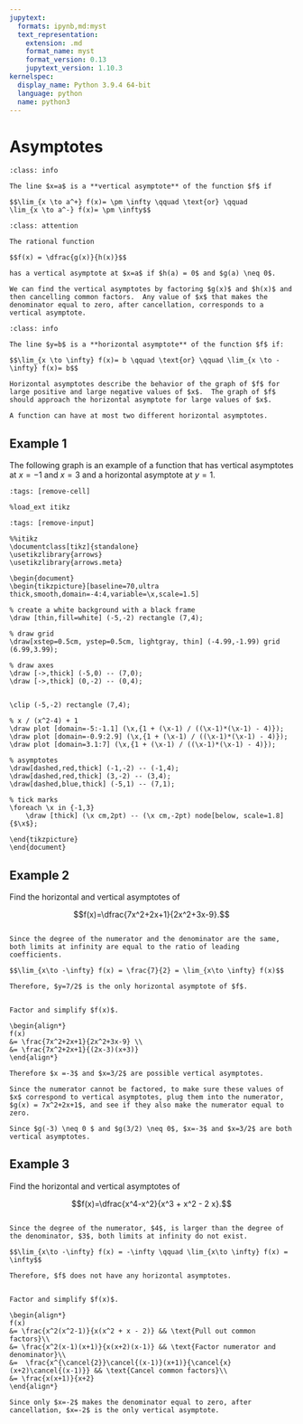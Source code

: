```yaml
---
jupytext:
  formats: ipynb,md:myst
  text_representation:
    extension: .md
    format_name: myst
    format_version: 0.13
    jupytext_version: 1.10.3
kernelspec:
  display_name: Python 3.9.4 64-bit
  language: python
  name: python3
---
```

# Asymptotes


```{admonition} Vertical Asymptotes
:class: info

The line $x=a$ is a **vertical asymptote** of the function $f$ if

$$\lim_{x \to a^+} f(x)= \pm \infty \qquad \text{or} \qquad
\lim_{x \to a^-} f(x)= \pm \infty$$
```

```{admonition} Vertical Asymptotes for a Rational Function
:class: attention

The rational function 

$$f(x) = \dfrac{g(x)}{h(x)}$$ 

has a vertical asymptote at $x=a$ if $h(a) = 0$ and $g(a) \neq 0$. 

We can find the vertical asymptotes by factoring $g(x)$ and $h(x)$ and then cancelling common factors.  Any value of $x$ that makes the denominator equal to zero, after cancellation, corresponds to a vertical asymptote.
```


```{admonition} Horizontal Asymptotes
:class: info

The line $y=b$ is a **horizontal asymptote** of the function $f$ if:

$$\lim_{x \to \infty} f(x)= b \qquad \text{or} \qquad \lim_{x \to -\infty} f(x)= b$$

Horizontal asymptotes describe the behavior of the graph of $f$ for large positive and large negative values of $x$.  The graph of $f$ should approach the horizontal asymptote for large values of $x$.  

A function can have at most two different horizontal asymptotes.
```


## Example 1

The following graph is an example of a function that has vertical asymptotes at $x=-1$ and $x=3$ and a horizontal asymptote at $y=1$.


```{code-cell}
:tags: [remove-cell]

%load_ext itikz
```

```{code-cell}
:tags: [remove-input]

%%itikz
\documentclass[tikz]{standalone}
\usetikzlibrary{arrows}
\usetikzlibrary{arrows.meta}

\begin{document}
\begin{tikzpicture}[baseline=70,ultra thick,smooth,domain=-4:4,variable=\x,scale=1.5]

% create a white background with a black frame
\draw [thin,fill=white] (-5,-2) rectangle (7,4);  

% draw grid
\draw[xstep=0.5cm, ystep=0.5cm, lightgray, thin] (-4.99,-1.99) grid (6.99,3.99); 

% draw axes
\draw [->,thick] (-5,0) -- (7,0);
\draw [->,thick] (0,-2) -- (0,4);


\clip (-5,-2) rectangle (7,4);

% x / (x^2-4) + 1
\draw plot [domain=-5:-1.1] (\x,{1 + (\x-1) / ((\x-1)*(\x-1) - 4)}); 
\draw plot [domain=-0.9:2.9] (\x,{1 + (\x-1) / ((\x-1)*(\x-1) - 4)}); 
\draw plot [domain=3.1:7] (\x,{1 + (\x-1) / ((\x-1)*(\x-1) - 4)}); 

% asymptotes
\draw[dashed,red,thick] (-1,-2) -- (-1,4);
\draw[dashed,red,thick] (3,-2) -- (3,4);
\draw[dashed,blue,thick] (-5,1) -- (7,1);

% tick marks
\foreach \x in {-1,3} 
	\draw [thick] (\x cm,2pt) -- (\x cm,-2pt) node[below, scale=1.8] {$\x$};

\end{tikzpicture}
\end{document}
```



## Example 2

Find the horizontal and vertical asymptotes of 

$$f(x)=\dfrac{7x^2+2x+1}{2x^2+3x-9}.$$


```{dropdown} **Step 1:**  Horizontal Asymptotes.

Since the degree of the numerator and the denominator are the same, both limits at infinity are equal to the ratio of leading coefficients.

$$\lim_{x\to -\infty} f(x) = \frac{7}{2} = \lim_{x\to \infty} f(x)$$

Therefore, $y=7/2$ is the only horizontal asymptote of $f$.
```


```{dropdown} **Step 2:** Vertical Asymptotes.

Factor and simplify $f(x)$. 

\begin{align*}
f(x)
&= \frac{7x^2+2x+1}{2x^2+3x-9} \\ 
&= \frac{7x^2+2x+1}{(2x-3)(x+3)} 
\end{align*}

Therefore $x =-3$ and $x=3/2$ are possible vertical asymptotes.  

Since the numerator cannot be factored, to make sure these values of $x$ correspond to vertical asymptotes, plug them into the numerator, $g(x) = 7x^2+2x+1$, and see if they also make the numerator equal to zero.  

Since $g(-3) \neq 0 $ and $g(3/2) \neq 0$, $x=-3$ and $x=3/2$ are both vertical asymptotes.
```




## Example 3

Find the horizontal and vertical asymptotes of 

$$f(x)=\dfrac{x^4-x^2}{x^3 + x^2 - 2 x}.$$


```{dropdown} **Step 1:**  Horizontal Asymptotes.

Since the degree of the numerator, $4$, is larger than the degree of the denominator, $3$, both limits at infinity do not exist.

$$\lim_{x\to -\infty} f(x) = -\infty \qquad \lim_{x\to \infty} f(x) = \infty$$

Therefore, $f$ does not have any horizontal asymptotes.
```


```{dropdown} **Step 2:** Vertical Asymptotes.

Factor and simplify $f(x)$.

\begin{align*}
f(x) 
&= \frac{x^2(x^2-1)}{x(x^2 + x - 2)} && \text{Pull out common factors}\\
&= \frac{x^2(x-1)(x+1)}{x(x+2)(x-1)} && \text{Factor numerator and denominator}\\
&=  \frac{x^{\cancel{2}}\cancel{(x-1)}(x+1)}{\cancel{x}(x+2)\cancel{(x-1)}} && \text{Cancel common factors}\\
&= \frac{x(x+1)}{x+2} 
\end{align*}

Since only $x=-2$ makes the denominator equal to zero, after cancellation, $x=-2$ is the only vertical asymptote.
```



